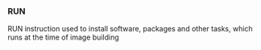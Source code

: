 ### RUN
RUN instruction used to install software, packages and other tasks, which runs at the time of image building
